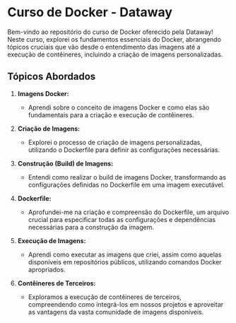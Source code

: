 # Curso de Docker - Dataway

Bem-vindo ao repositório do curso de Docker oferecido pela Dataway! Neste curso, explorei os fundamentos essenciais do Docker, abrangendo tópicos cruciais que vão desde o entendimento das imagens até a execução de contêineres, incluindo a criação de imagens personalizadas.

## Tópicos Abordados

1.  **Imagens Docker:**
    
    -   Aprendi sobre o conceito de imagens Docker e como elas são fundamentais para a criação e execução de contêineres.
2.  **Criação de Imagens:**
    
    -   Explorei o processo de criação de imagens personalizadas, utilizando o Dockerfile para definir as configurações necessárias.
3.  **Construção (Build) de Imagens:**
    
    -   Entendi como realizar o build de imagens Docker, transformando as configurações definidas no Dockerfile em uma imagem executável.
4.  **Dockerfile:**
    
    -   Aprofundei-me na criação e compreensão do Dockerfile, um arquivo crucial para especificar todas as configurações e dependências necessárias para a construção da imagem.
5.  **Execução de Imagens:**
    
    -   Aprendi como executar as imagens que criei, assim como aquelas disponíveis em repositórios públicos, utilizando comandos Docker apropriados.
6.  **Contêineres de Terceiros:**
    
    -   Exploramos a execução de contêineres de terceiros, compreendendo como integrá-los em nossos projetos e aproveitar as vantagens da vasta comunidade de imagens disponíveis.

